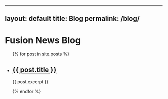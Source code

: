 
---
layout: default
title: Blog
permalink: /blog/
---

<h1>Fusion News Blog</h1>
<ul class="post-list">
  {% for post in site.posts %}
    <li>
      <h2><a href="{{ post.url }}">{{ post.title }}</a></h2>
      <p>{{ post.excerpt }}</p>
    </li>
  {% endfor %}
</ul>
